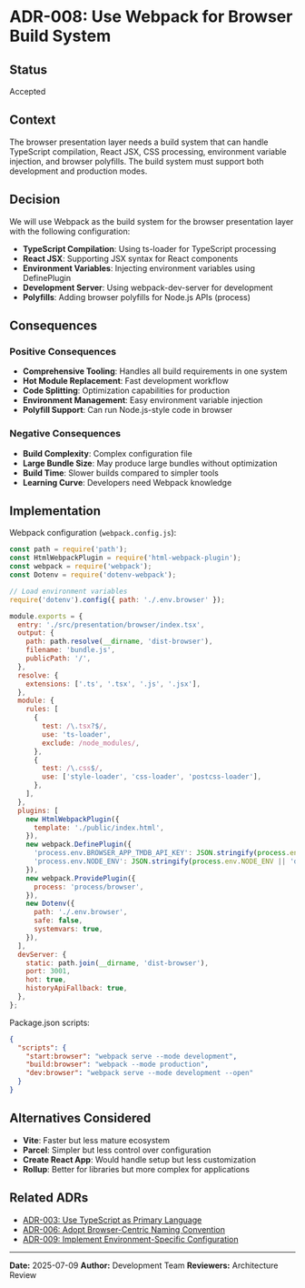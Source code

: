 # ADR-008: Use Webpack for Browser Build System

## Status
Accepted

## Context
The browser presentation layer needs a build system that can handle TypeScript compilation, React JSX, CSS processing, environment variable injection, and browser polyfills. The build system must support both development and production modes.

## Decision
We will use Webpack as the build system for the browser presentation layer with the following configuration:

- **TypeScript Compilation**: Using ts-loader for TypeScript processing
- **React JSX**: Supporting JSX syntax for React components
- **Environment Variables**: Injecting environment variables using DefinePlugin
- **Development Server**: Using webpack-dev-server for development
- **Polyfills**: Adding browser polyfills for Node.js APIs (process)

## Consequences

### Positive Consequences
- **Comprehensive Tooling**: Handles all build requirements in one system
- **Hot Module Replacement**: Fast development workflow
- **Code Splitting**: Optimization capabilities for production
- **Environment Management**: Easy environment variable injection
- **Polyfill Support**: Can run Node.js-style code in browser

### Negative Consequences
- **Build Complexity**: Complex configuration file
- **Large Bundle Size**: May produce large bundles without optimization
- **Build Time**: Slower builds compared to simpler tools
- **Learning Curve**: Developers need Webpack knowledge

## Implementation
Webpack configuration (`webpack.config.js`):

```javascript
const path = require('path');
const HtmlWebpackPlugin = require('html-webpack-plugin');
const webpack = require('webpack');
const Dotenv = require('dotenv-webpack');

// Load environment variables
require('dotenv').config({ path: './.env.browser' });

module.exports = {
  entry: './src/presentation/browser/index.tsx',
  output: {
    path: path.resolve(__dirname, 'dist-browser'),
    filename: 'bundle.js',
    publicPath: '/',
  },
  resolve: {
    extensions: ['.ts', '.tsx', '.js', '.jsx'],
  },
  module: {
    rules: [
      {
        test: /\.tsx?$/,
        use: 'ts-loader',
        exclude: /node_modules/,
      },
      {
        test: /\.css$/,
        use: ['style-loader', 'css-loader', 'postcss-loader'],
      },
    ],
  },
  plugins: [
    new HtmlWebpackPlugin({
      template: './public/index.html',
    }),
    new webpack.DefinePlugin({
      'process.env.BROWSER_APP_TMDB_API_KEY': JSON.stringify(process.env.BROWSER_APP_TMDB_API_KEY),
      'process.env.NODE_ENV': JSON.stringify(process.env.NODE_ENV || 'development'),
    }),
    new webpack.ProvidePlugin({
      process: 'process/browser',
    }),
    new Dotenv({
      path: './.env.browser',
      safe: false,
      systemvars: true,
    }),
  ],
  devServer: {
    static: path.join(__dirname, 'dist-browser'),
    port: 3001,
    hot: true,
    historyApiFallback: true,
  },
};
```

Package.json scripts:
```json
{
  "scripts": {
    "start:browser": "webpack serve --mode development",
    "build:browser": "webpack --mode production",
    "dev:browser": "webpack serve --mode development --open"
  }
}
```

## Alternatives Considered
- **Vite**: Faster but less mature ecosystem
- **Parcel**: Simpler but less control over configuration
- **Create React App**: Would handle setup but less customization
- **Rollup**: Better for libraries but more complex for applications

## Related ADRs
- [ADR-003: Use TypeScript as Primary Language](./003-typescript-language.md)
- [ADR-006: Adopt Browser-Centric Naming Convention](./006-browser-environment-naming.md)
- [ADR-009: Implement Environment-Specific Configuration](./009-environment-configuration.md)

---

**Date:** 2025-07-09
**Author:** Development Team
**Reviewers:** Architecture Review
